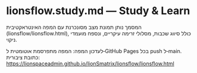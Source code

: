 # lionsflow.study.md — Study & Learn

המסמך נותן תמונת מצב מסונכרנת עם המפה האינטראקטיבית (lionsflow/lionsflow.html), כולל סיווג שכבות, מסלולי זרימה עיקריים, ונספח מועמדי ניקוי.

לעדכון המפה: המפה מתפרסמת אוטומטית ל‑GitHub Pages בכל push ל‑main. כתובת ציבורית: https://lionspaceadmin.github.io/lionSmatrix/lionsflow/lionsflow.html
